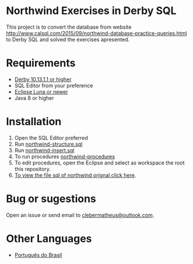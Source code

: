 # Northwind Exercises in Derby SQL

This project is to convert the database from website http://www.calsql.com/2015/09/northwind-database-practice-queries.html to Derby SQL and solved the exercises apresented.

# Requirements

- [Derby 10.13.1.1 or higher](http://db.apache.org/derby/derby_downloads.html)
- SQL Editor from your preference
- [Eclipse Luna or newer](http://www.eclipse.org/downloads/)
- Java 8 or higher

# Installation

1. Open the SQL Editor preferred
2. Run [northwind-structure.sql](/Derby/northwind-structure.sql)
3. Run [northwind-insert.sql](/Derby/northwind-insert.sql)
4. To run procedures [northwind-procedures](/Derby/northwind-procedures.sql)
5. To edit procedures, open the Eclipse and select as workspace the root this repository.
6. [To view the file sql of northwind orignal click here](/SQLServer/northwind-original.sql).

# Bug or sugestions

Open an issue or send email to [clebermatheus@outlook.com](mailto:clebermatheus@outlook.com).

# Other Languages

- [Português do Brasil](/Langs/readme-pt-br.md)
